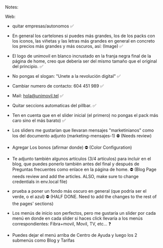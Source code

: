 Notes:

Web:
- quitar empresas/autonomos ✅
- En general los cartelones si puedes más grandes, los de los packs con los iconos, las viñetas y las letras más grandes en general en concreto los precios más grandes y más oscuros, así: (Image) ✅
- El logo de unimovil en blanco incrustado en la franja negra final de la página de home, creo que debería ser del mismo tamaño que el original del principio. ✅ 
- No pongas el slogan: "Unete a la revolución digital" ✅
- Cambiar numero de contacto: 604 451 989 ✅
- Mail: hola@unimovil.tel ✅
- Quitar seccions automaticas del pillbar. ✅
- Ten en cuenta que en el slider inicial (el primero) no pongas el pack más caro sino el más barato) ✅
- Los sliders me gustarían que llevaran mensajes "marketinianos" como los del documento adjunto (marketing-mensajes-1) ⛔ (Needs review)

- Agregar Los bonos (afirmar donde) ⛔ (Color Configuration)

- Te adjunto también algunos artículos (3/4 artículos) para incluir en el blog, que puedes ponerlo también antes del final y después de Preguntas frecuentes como enlace en la página de home. ⛔ (Blog Page needs review and add the articles. ALSO, make sure to change credentials in env.local file)

- prueba a poner un fondo más oscuro en general (que podría ser el verde, o el azul) ⛔ (HALF DONE. Need to add the changes to the rest of the pages' sections)

- Los menús de inicio son perfectos, pero me gustaría un slider por cada menú en donde en cada slider si haces click llevaría a los menús correspondientes: Fibra+movil, Movil, TV, etc... ❓

- Puedes dejar el menú arriba de Centro de Ayuda y luego los 2 submenús como Blog y Tarifas

